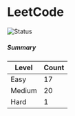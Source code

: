 # LeetCode

![Status](https://img.shields.io/badge/status-38%2F329-brightgreen.svg)

##### Summary

| Level  | Count|
|--------|------|
| Easy   |  17  |
| Medium |  20  |
| Hard   |  1   |
